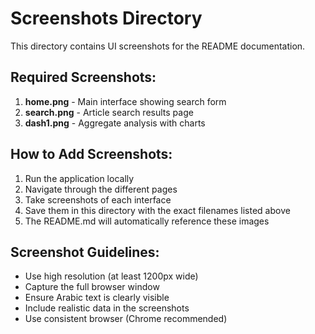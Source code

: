 # Screenshots Directory

This directory contains UI screenshots for the README documentation.

## Required Screenshots:

1. **home.png** - Main interface showing search form
2. **search.png** - Article search results page
4. **dash1.png** - Aggregate analysis with charts

## How to Add Screenshots:

1. Run the application locally
2. Navigate through the different pages
3. Take screenshots of each interface
4. Save them in this directory with the exact filenames listed above
5. The README.md will automatically reference these images

## Screenshot Guidelines:

- Use high resolution (at least 1200px wide)
- Capture the full browser window
- Ensure Arabic text is clearly visible
- Include realistic data in the screenshots
- Use consistent browser (Chrome recommended)